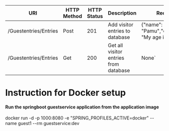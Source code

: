 | URI               | HTTP Method | HTTP Status |      Description            |       Request        |        Response        | 
|-------------------|-------------|-------------|----------------------      |----------------------|------------------------|
| /Guestentries/Entries           |     Post     |201         |  Add visitor entries to database     |   {"name": "Pamu","comments": "My age is 40"}| None` |
/Guestentries/Entries            |     Get      | 200         |  Get all visitor entries from database |None` |   {"name": "Pamu","comments": "My age is 40"} |


# Instruction for Docker setup

#### Run the springboot guestservice application from the application image
docker run -d -p 1000:8080 -e "SPRING_PROFILES_ACTIVE=docker" --name guest1 --rm guestservice:dev
